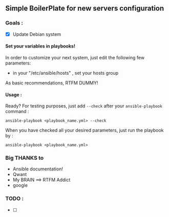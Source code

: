 ## Simple BoilerPlate for new servers configuration

### Goals :

- [X] Update Debian system

#### Set your variables in playbooks!

In order to customize your next system, just edit the following few parameters:

* in your "/etc/ansible/hosts" , set your hosts group

As basic recommendations, RTFM DUMMY!

#### Usage :

Ready? For testing purposes, just add ```--check``` after your ```ansible-playbook``` command :

```
ansible-playbook <playbook_name.yml> --check
```
When you have checked all your desired parameters, just run the playbook by :
```
ansible-playbook <playbook_name.yml>
```

### Big THANKS to

* Ansible documentation!
* Qwant
* My BRAIN ==> RTFM Addict
* google

### TODO :

- [ ]
